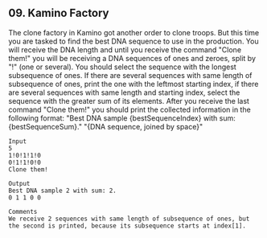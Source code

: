 ## 09. Kamino Factory

The clone factory in Kamino got another order to clone troops. But this time you are tasked to find the best DNA sequence to use in the production. You will receive the DNA length and until you receive the command "Clone them!" you will be receiving a DNA sequences of ones and zeroes, split by "!" (one or several). You should select the sequence with the longest subsequence of ones. If there are several sequences with same length of subsequence of ones, print the one with the leftmost starting index, if there are several sequences with same length and starting index, select the sequence with the greater sum of its elements. After you receive the last command "Clone them!" you should print the collected information in the following format: "Best DNA sample {bestSequenceIndex} with sum: {bestSequenceSum}." "{DNA sequence, joined by space}"

```
Input		
5
1!0!1!1!0
0!1!1!0!0
Clone them!	

Output
Best DNA sample 2 with sum: 2.
0 1 1 0 0	

Comments
We receive 2 sequences with same length of subsequence of ones, but the second is printed, because its subsequence starts at index[1].
```

